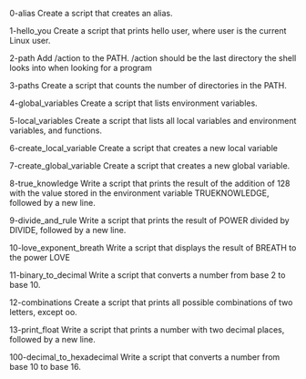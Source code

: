 0-alias
Create a script that creates an alias.

1-hello_you
Create a script that prints hello user, where user is the current Linux user.

2-path
Add /action to the PATH. /action should be the last directory the shell looks into when looking for a program

3-paths
Create a script that counts the number of directories in the PATH.

4-global_variables
Create a script that lists environment variables.

5-local_variables
Create a script that lists all local variables and environment variables, and functions.

6-create_local_variable
Create a script that creates a new local variable

7-create_global_variable
Create a script that creates a new global variable.

8-true_knowledge
Write a script that prints the result of the addition of 128 with the value stored in the environment variable TRUEKNOWLEDGE, followed by a new line.

9-divide_and_rule
Write a script that prints the result of POWER divided by DIVIDE, followed by a new line.

10-love_exponent_breath
Write a script that displays the result of BREATH to the power LOVE

11-binary_to_decimal
Write a script that converts a number from base 2 to base 10.

12-combinations
Create a script that prints all possible combinations of two letters, except oo.

13-print_float
Write a script that prints a number with two decimal places, followed by a new line.

100-decimal_to_hexadecimal
Write a script that converts a number from base 10 to base 16.
